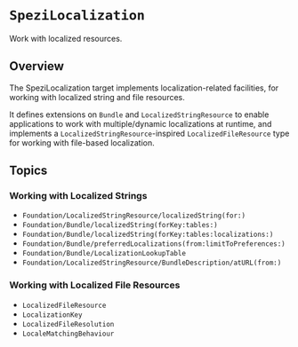 # ``SpeziLocalization``

Work with localized resources.


## Overview

The SpeziLocalization target implements localization-related facilities, for working with localized string and file resources.

It defines extensions on `Bundle` and `LocalizedStringResource` to enable applications to work with multiple/dynamic localizations at runtime, and implements a `LocalizedStringResource`-inspired ``LocalizedFileResource`` type for working with file-based localization. 


## Topics

### Working with Localized Strings
- ``Foundation/LocalizedStringResource/localizedString(for:)``
- ``Foundation/Bundle/localizedString(forKey:tables:)``
- ``Foundation/Bundle/localizedString(forKey:tables:localizations:)``
- ``Foundation/Bundle/preferredLocalizations(from:limitToPreferences:)``
- ``Foundation/Bundle/LocalizationLookupTable``
- ``Foundation/LocalizedStringResource/BundleDescription/atURL(from:)``

### Working with Localized File Resources
- ``LocalizedFileResource``
- ``LocalizationKey``
- ``LocalizedFileResolution``
- ``LocaleMatchingBehaviour``

